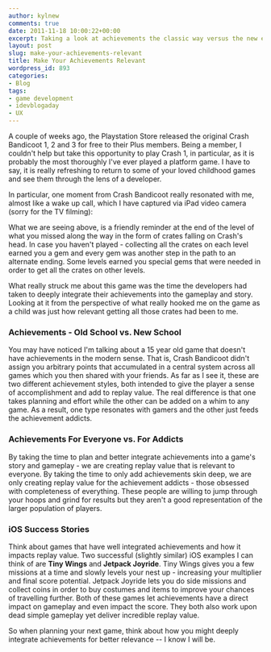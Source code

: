 ```yaml
---
author: kylnew
comments: true
date: 2011-11-18 10:00:22+00:00
excerpt: Taking a look at achievements the classic way versus the new easy way and their impact on the game experience.
layout: post
slug: make-your-achievements-relevant
title: Make Your Achievements Relevant
wordpress_id: 893
categories:
- Blog
tags:
- game development
- idevblogaday
- UX
---
```


A couple of weeks ago, the Playstation Store released the original Crash Bandicoot 1, 2 and 3 for free to their Plus members.  Being a member, I couldn't help but take this opportunity to play Crash 1, in particular, as it is probably the most thoroughly I've ever played a platform game.  I have to say, it is really refreshing to return to some of your loved childhood games and see them through the lens of a developer.





In particular, one moment from Crash Bandicoot really resonated with me, almost like a wake up call, which I have captured via iPad video camera (sorry for the TV filming):






What we are seeing above, is a friendly reminder at the end of the level of what you missed along the way in the form of crates falling on Crash's head. In case you haven't played - collecting all the crates on each level earned you a gem and every gem was another step in the path to an alternate ending. Some levels earned you special gems that were needed in order to get all the crates on other levels.





What really struck me about this game was the time the developers had taken to deeply integrate their achievements into the gameplay and story. Looking at it from the perspective of what really hooked me on the game as a child was just how relevant getting all those crates had been to me.





### Achievements - Old School vs. New School




You may have noticed I'm talking about a 15 year old game that doesn't have achievements in the modern sense. That is, Crash Bandicoot didn't assign you arbitrary points that accumulated in a central system across all games which you then shared with your friends. As far as I see it, these are two different achievement styles, both intended to give the player a sense of accomplishment and add to replay value. The real difference is that one takes planning and effort while the other can be added on a whim to any game.  As a result, one type resonates with gamers and the other just feeds the achievement addicts.





### Achievements For Everyone vs. For Addicts




By taking the time to plan and better integrate achievements into a game's story and gameplay - we are creating replay value that is relevant to everyone. By taking the time to only add achievements skin deep, we are only creating replay value for the achievement addicts - those obsessed with completeness of everything. These people are willing to jump through your hoops and grind for results but they aren't a good representation of the larger population of players.




### iOS Success Stories





Think about games that have well integrated achievements and how it impacts replay value. Two successful (slightly similar) iOS examples I can think of are **Tiny Wings** and **Jetpack Joyride**.  Tiny Wings gives you a few missions at a time and slowly levels your nest up - increasing your multiplier and final score potential. Jetpack Joyride lets you do side missions and collect coins in order to buy costumes and items to improve your chances of travelling further.  Both of these games let achievements have a direct impact on gameplay and even impact the score. They both also work upon dead simple gameplay yet deliver incredible replay value.





So when planning your next game, think about how you might deeply integrate achievements for better relevance -- I know I will be.






